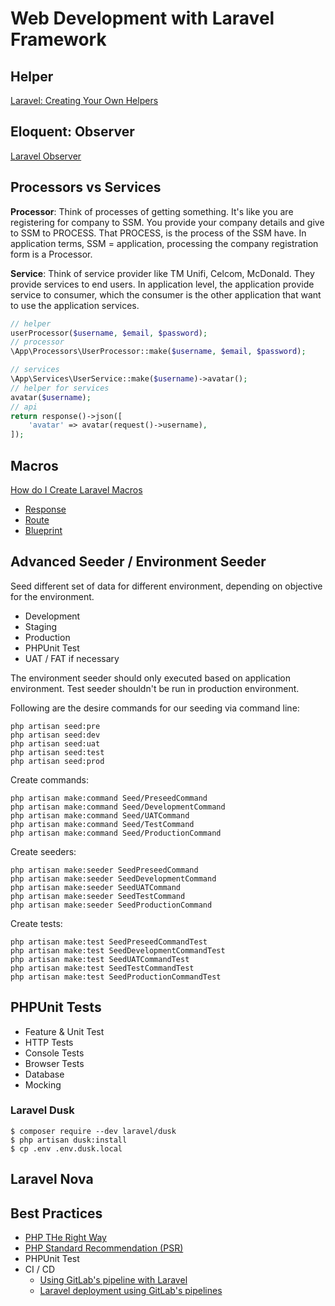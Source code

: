 # Web Development with Laravel Framework 

## Helper

[Laravel: Creating Your Own Helpers](https://blog.nasrulhazim.com/2018/07/laravel-creating-your-own-helpers/)

## Eloquent: Observer 

[Laravel Observer](https://blog.nasrulhazim.com/2017/11/laravel-observer/)

## Processors vs Services

**Processor**: Think of processes of getting something. It's like you are registering for company to SSM. You provide your company details and give to SSM to PROCESS. That PROCESS, is the process of the SSM have. In application terms, SSM = application, processing the company registration form is a Processor. 

**Service**: Think of service provider like TM Unifi, Celcom, McDonald. They provide services to end users. In application level, the application provide service to consumer, which the consumer is the other application that want to use the application services. 


```php
// helper
userProcessor($username, $email, $password);
// processor
\App\Processors\UserProcessor::make($username, $email, $password);

// services
\App\Services\UserService::make($username)->avatar();
// helper for services
avatar($username);
// api 
return response()->json([
	'avatar' => avatar(request()->username),
]);
```

## Macros

[How do I Create Laravel Macros](https://laracasts.com/series/how-do-i/episodes/21)

- [Response](https://blog.nasrulhazim.com/2017/12/laravel-response-macro/)
- [Route](https://blog.nasrulhazim.com/2017/12/laravel-route-macro/)
- [Blueprint](https://blog.nasrulhazim.com/2017/12/laravel-blueprint-macro/)

## Advanced Seeder / Environment Seeder

Seed different set of data for different environment, depending on objective for the environment.

- Development
- Staging 
- Production
- PHPUnit Test
- UAT / FAT if necessary

The environment seeder should only executed based on application environment. Test seeder shouldn't be run in production environment.

Following are the desire commands for our seeding via command line:

```
php artisan seed:pre
php artisan seed:dev
php artisan seed:uat
php artisan seed:test
php artisan seed:prod
```

Create commands:

```
php artisan make:command Seed/PreseedCommand
php artisan make:command Seed/DevelopmentCommand
php artisan make:command Seed/UATCommand
php artisan make:command Seed/TestCommand
php artisan make:command Seed/ProductionCommand
```

Create seeders:

```
php artisan make:seeder SeedPreseedCommand
php artisan make:seeder SeedDevelopmentCommand
php artisan make:seeder SeedUATCommand
php artisan make:seeder SeedTestCommand
php artisan make:seeder SeedProductionCommand
```

Create tests:

```
php artisan make:test SeedPreseedCommandTest
php artisan make:test SeedDevelopmentCommandTest
php artisan make:test SeedUATCommandTest
php artisan make:test SeedTestCommandTest
php artisan make:test SeedProductionCommandTest
```

## PHPUnit Tests

- Feature & Unit Test 
- HTTP Tests
- Console Tests 
- Browser Tests 
- Database
- Mocking

### Laravel Dusk

```
$ composer require --dev laravel/dusk
$ php artisan dusk:install
$ cp .env .env.dusk.local
```

## Laravel Nova

## Best Practices

- [PHP THe Right Way](https://phptherightway.com/)
- [PHP Standard Recommendation (PSR)](https://www.php-fig.org/psr/)
- PHPUnit Test
- CI / CD 
	- [Using GitLab's pipeline with Laravel](https://lorisleiva.com/using-gitlabs-pipeline-with-laravel/)
	- [Laravel deployment using GitLab's pipelines](https://lorisleiva.com/laravel-deployment-using-gitlab-pipelines/)